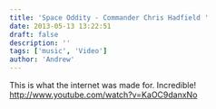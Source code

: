 ```yaml
---
title: 'Space Oddity - Commander Chris Hadfield '
date: 2013-05-13 13:22:51
draft: false
description: ''
tags: ['music', 'Video']
author: 'Andrew'
---
```


This is what the internet was made for. Incredible! http://www.youtube.com/watch?v=KaOC9danxNo
